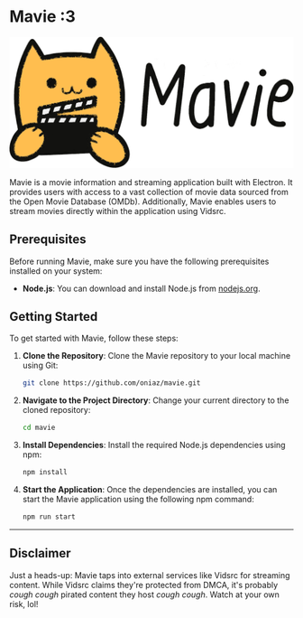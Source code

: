 # Mavie :3
![Mavie Logo](src/logo.png)

Mavie is a movie information and streaming application built with Electron. It provides users with access to a vast collection of movie data sourced from the Open Movie Database (OMDb). Additionally, Mavie enables users to stream movies directly within the application using Vidsrc.
## Prerequisites

Before running Mavie, make sure you have the following prerequisites installed on your system:

- **Node.js**: You can download and install Node.js from [nodejs.org](https://nodejs.org/).

## Getting Started

To get started with Mavie, follow these steps:

1. **Clone the Repository**: Clone the Mavie repository to your local machine using Git:

   ```bash
   git clone https://github.com/oniaz/mavie.git
   ```

2. **Navigate to the Project Directory**: Change your current directory to the cloned repository:

   ```bash
   cd mavie
   ```

3. **Install Dependencies**: Install the required Node.js dependencies using npm:

   ```bash
   npm install
   ```

4. **Start the Application**: Once the dependencies are installed, you can start the Mavie application using the following npm command:

   ```bash
   npm run start
   ```
---

## Disclaimer

Just a heads-up: Mavie taps into external services like Vidsrc for streaming content. While Vidsrc claims they're protected from DMCA, it's probably *cough* *cough* pirated content they host *cough* *cough*. Watch at your own risk, lol!
